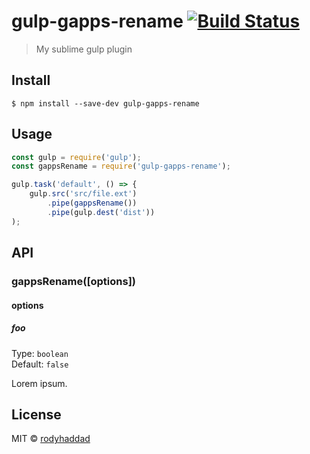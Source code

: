 # gulp-gapps-rename [![Build Status](https://travis-ci.org/rodyhaddad/gulp-gapps-rename.svg?branch=master)](https://travis-ci.org/rodyhaddad/gulp-gapps-rename)

> My sublime gulp plugin


## Install

```
$ npm install --save-dev gulp-gapps-rename
```


## Usage

```js
const gulp = require('gulp');
const gappsRename = require('gulp-gapps-rename');

gulp.task('default', () => {
	gulp.src('src/file.ext')
		.pipe(gappsRename())
		.pipe(gulp.dest('dist'))
);
```


## API

### gappsRename([options])

#### options

##### foo

Type: `boolean`<br>
Default: `false`

Lorem ipsum.


## License

MIT © [rodyhaddad](http://rodyhaddad.com)
